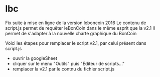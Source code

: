 # lbc
Fix suite à mise en ligne de la version leboncoin 2016
Le contenu de script.js permet de requêter leBonCoin dans le même esprit que la v2.1
Il permet de s'adapter à la nouvelle charte graphique du BonCoin

Voici les étapes pour remplacer le script v2.1, par celui présent dans script.js
- ouvrir la googleSheet
- cliquer sur le menu "Outils" puis "Editeur de scripts..."
- remplacer la v2.1 par le contnu du fichier script.js
